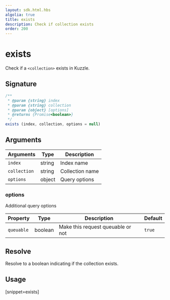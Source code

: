 ```yaml
---
layout: sdk.html.hbs
algolia: true
title: exists
description: Check if collection exists
order: 200
---
```


# exists

Check if a `<collection>` exists in Kuzzle.

## Signature

```javascript
/**
 * @param {string} index
 * @param {string} collection
 * @param {object} [options]
 * @returns {Promise<boolean>}
 */
exists (index, collection, options = null)
```

## Arguments

| Arguments    | Type    | Description |
|--------------|---------|-------------|
| ``index`` | string | Index name    |
| ``collection`` | string | Collection name    |
| ``options`` | object | Query options    |

### **options**

Additional query options

| Property   | Type    | Description                       | Default |
| ---------- | ------- | --------------------------------- | ------- |
| `queuable` | boolean | Make this request queuable or not | `true`  |

## Resolve

Resolve to a boolean indicating if the collection exists.

## Usage

[snippet=exists]
